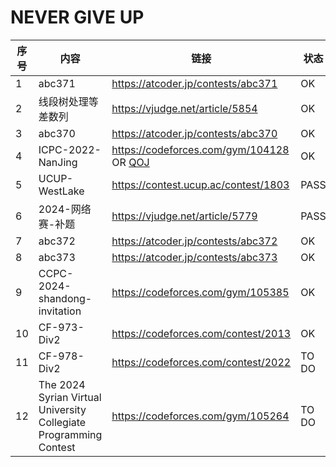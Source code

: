 # NEVER GIVE UP

| 序号 | 内容                                                         | 链接                                                         | 状态  |
| ---- | ------------------------------------------------------------ | ------------------------------------------------------------ | ----- |
| 1    | abc371                                                       | <https://atcoder.jp/contests/abc371>                         | OK    |
| 2    | 线段树处理等差数列                                           | <https://vjudge.net/article/5854>                            | OK    |
| 3    | abc370                                                       | <https://atcoder.jp/contests/abc370>                         | OK    |
| 4    | ICPC-2022-NanJing                                            | <https://codeforces.com/gym/104128> OR [QOJ](https://qoj.ac/contest/1093) | OK    |
| 5    | UCUP-WestLake                                                | <https://contest.ucup.ac/contest/1803>                       | PASS  |
| 6    | 2024-网络赛-补题                                             | <https://vjudge.net/article/5779>                            | PASS  |
| 7    | abc372                                                       | <https://atcoder.jp/contests/abc372>                         | OK    |
| 8    | abc373                                                       | <https://atcoder.jp/contests/abc373>                         | OK    |
| 9    | CCPC-2024-shandong-invitation                                | <https://codeforces.com/gym/105385>                          | OK    |
| 10   | CF-973-Div2                                                  | <https://codeforces.com/contest/2013>                        | OK    |
| 11   | CF-978-Div2                                                  | https://codeforces.com/contest/2022                          | TO DO |
| 12   | The 2024 Syrian Virtual University Collegiate Programming Contest | https://codeforces.com/gym/105264                            | TO DO |

